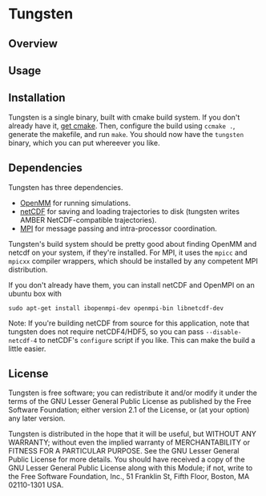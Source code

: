Tungsten
========

Overview
--------

Usage
-----

Installation
------------
Tungsten is a single binary, built with cmake build system. If you don't already
have it, [get cmake](http://www.cmake.org/cmake/resources/software.html). Then,
configure the build using `ccmake .`, generate the makefile, and run `make`. You
should now have the `tungsten` binary, which you can put whereever you like.

Dependencies
------------
Tungsten has three dependencies.
- [OpenMM](https://simtk.org/home/openmm) for running simulations.
- [netCDF](http://www.unidata.ucar.edu/software/netcdf/docs/index.html) for saving and
loading trajectories to disk (tungsten writes AMBER NetCDF-compatible trajectories).
- [MPI](http://en.wikipedia.org/wiki/Message_Passing_Interface) for message passing and
intra-processor coordination.

Tungsten's build system should be pretty good about finding OpenMM and netcdf on your system,
if they're installed. For MPI, it uses the `mpicc` and `mpicxx` compiler wrappers, which should
be installed by any competent MPI distribution.

If you don't already have them, you can install netCDF and OpenMPI on an ubuntu box with 

```
sudo apt-get install ibopenmpi-dev openmpi-bin libnetcdf-dev
```

Note: If you're building netCDF from source for this application, note that tungsten does not
require netCDF4/HDF5, so you can pass `--disable-netcdf-4` to netCDF's `configure` script
if you like. This can make the build a little easier.

License
-------
Tungsten is free software; you can redistribute it and/or modify it under the terms of the GNU Lesser
General Public License as published by the Free Software Foundation; either version 2.1 of the
License, or (at your option) any later version.

Tungsten is distributed in the hope that it will be useful, but WITHOUT ANY WARRANTY; without even the
implied warranty of MERCHANTABILITY or FITNESS FOR A PARTICULAR PURPOSE. See the GNU Lesser General
Public License for more details. You should have received a copy of the GNU Lesser General Public
License along with this Module; if not, write to the Free Software Foundation, Inc., 51 Franklin St,
Fifth Floor, Boston, MA 02110-1301 USA.
